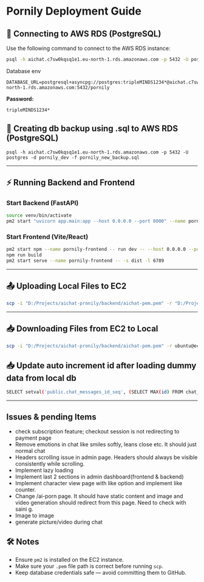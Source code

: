 # Pornily Deployment Guide

## 🚀 Connecting to AWS RDS (PostgreSQL)

Use the following command to connect to the AWS RDS instance:

```bash
psql -h aichat.c7sw0kqsq1e1.eu-north-1.rds.amazonaws.com -p 5432 -U postgres -d pornily
```
Database env
```
DATABASE_URL=postgresql+asyncpg://postgres:tripleMINDS1234*@aichat.c7sw0kqsq1e1.eu-north-1.rds.amazonaws.com:5432/pornily
```

**Password:**
```
tripleMINDS1234*
```

## 🚀 Creating db backup using .sql to AWS RDS (PostgreSQL)
```
psql -h aichat.c7sw0kqsq1e1.eu-north-1.rds.amazonaws.com -p 5432 -U postgres -d pornily_dev -f pornily_new_backup.sql
```
---

## ⚡ Running Backend and Frontend

### Start Backend (FastAPI)
```bash
source venv/bin/activate
pm2 start "uvicorn app.main:app --host 0.0.0.0 --port 8000" --name pornily-backend
```

### Start Frontend (Vite/React)
```bash
pm2 start npm --name pornily-frontend -- run dev -- --host 0.0.0.0 --port 6789
npm run build
pm2 start serve --name pornily-frontend -- -s dist -l 6789
```

---

## 📤 Uploading Local Files to EC2

```bash
scp -i "D:/Projects/aichat-pronily/backend/aichat-pem.pem" -r "D:/Projects/aichat-pronily/backend/.env" ubuntu@ec2-13-48-108-119.eu-north-1.compute.amazonaws.com:/home/ubuntu/pornily/pronily/backend/.env
```

---

## 📥 Downloading Files from EC2 to Local

```bash
scp -i "D:/Projects/aichat-pronily/backend/aichat-pem.pem" -r ubuntu@ec2-13-48-108-119.eu-north-1.compute.amazonaws.com:/home/ubuntu/pornily/pronily/backend/.env "D:/Projects/aichat-pronily/backend/.env"
```

## 📥 Update auto increment id after loading dummy data from local db

```bash
SELECT setval('public.chat_messages_id_seq', (SELECT MAX(id) FROM chat_messages) + 1);
```

---

## Issues & pending Items
- check subscription feature; checkout session is not redirecting to payment page
- Remove emotions in chat like smiles softly, leans close etc. It should just normal chat
- Headers scrolling issue in admin page. Headers should always be visible consistently while scrolling.
- Implement lazy loading
- Implement last 2 sections in admin dashboard(frontend & backend)
- Implement character view page with like option and implement like counter.
- Change /ai-porn page. It should have static content and image and video generation should redirect from this page. Need to check with saini g.
- Image to image
- generate picture/video during chat


## 🛠 Notes
- Ensure `pm2` is installed on the EC2 instance.
- Make sure your `.pem` file path is correct before running `scp`.
- Keep database credentials safe — avoid committing them to GitHub.


